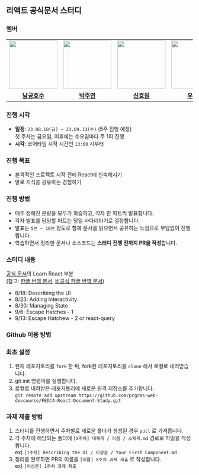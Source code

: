 ## 리액트 공식문서 스터디

### 멤버
<table>
 <tr>
    <td align="center"><a href="https://github.com/from1to2"><img src="https://avatars.githubusercontent.com/from1to2" width="130px;" alt=""></a></td>
    <td align="center"><a href="https://github.com/juyeon-park"><img src="https://avatars.githubusercontent.com/juyeon-park" width="130px;" alt=""></a></td>
    <td align="center"><a href="https://github.com/Howon-Shin"><img src="https://avatars.githubusercontent.com/Howon-Shin" width="130px;" alt=""></a></td>
    <td align="center"><a href="https://github.com/Eosdia"><img src="https://avatars.githubusercontent.com/Eosdia" width="130px;" alt=""></a></td>
    <td align="center"><a href="https://github.com/bbearcookie"><img src="https://avatars.githubusercontent.com/bbearcookie" width="130px;" alt=""></a></td>
  </tr>
  <tr>
    <td align="center"><a href="https://github.com/from1to2"><b>남궁호수</b></a></td>
    <td align="center"><a href="https://github.com/juyeon-park"><b>박주연</b></a></td>
    <td align="center"><a href="https://github.com/Howon-Shin"><b>신호원<b></b></a></td>
    <td align="center"><a href="https://github.com/Eosdia"><b>우현지</b></a></td>
    <td align="center"><a href="https://github.com/bbearcookie"><b>이상훈</b></a></td>
  </tr>
</table>


### 진행 시각
- **일정**: `23.08.18(금) ~ 23.09.13(수)` (5주 진행 예정)  
첫 주차는 금요일, 이후에는 수요일마다 주 1회 진행
- **시각**: 코어타임 시작 시간인 `13:00` 시부터

### 진행 목표
- 본격적인 프로젝트 시작 전에 React에 친숙해지기  
- 말로 지식을 공유하는 경험하기  

### 진행 방법
- 매주 정해진 분량을 모두가 학습하고, 각자 한 파트씩 발표합니다.  
- 각자 발표를 담당할 파트는 당일 사다리타기로 결정합니다.  
- 발표는 `5분 ~ 10분` 정도로 함께 문서를 읽으면서 공유하는 느낌으로 부담없이 진행합니다.  
- 학습하면서 정리한 문서나 소스코드는 **스터디 진행 전까지 PR을 작성**합니다.  

### 스터디 내용
[공식 문서](https://react.dev/)의 Learn React 부분  
(참고: [한글 번역 문서](https://ko.react.dev/), [비공식 한글 번역 문서](https://react-ko.dev/))  

- 8/18: Describing the UI
- 8/23: Adding Interactivity
- 8/30: Managing State
- 9/6: Escape Hatches - 1
- 9/13: Escape Hatchew - 2 or react-query

### Github 이용 방법
### 최초 설정
1. 현재 레포지토리를 `fork` 한 뒤, fork한 레포지토리를 `clone` 해서 로컬로 내려받습니다.
2. git init 명령어를 실행합니다.
3. 로컬로 내려받은 레포지토리에 새로운 원격 저장소를 추가합니다.  
`git remote add upstream https://github.com/prgrms-web-devcourse/FEDC4-React-Document-Study.git`  

### 과제 제출 방법
1. 스터디를 진행하면서 주차별로 새로운 폴더가 생성된 경우 `pull` 로 가져옵니다.  
2. 각 주차에 해당되는 폴더에 `[X주차] 대제목 / 이름 / 소제목.md` 경로로 파일을 작성합니다.  
ex) `[1주차] Describing the UI / 이상훈 / Your First Component.md`  
3. 정리를 완료하면 PR의 이름을 `[이름] X주차 과제 제출` 로 작성합니다.  
ex) `[이상훈] 1주차 과제 제출`  
